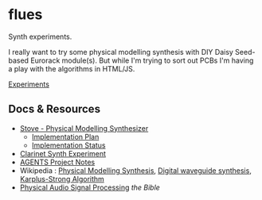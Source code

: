# flues

Synth experiments. 

I really want to try some physical modelling synthesis with DIY Daisy Seed-based Eurorack module(s). But while I'm trying to sort out PCBs I'm having a play with the algorithms in HTML/JS. 

[Experiments](https://danja.github.io/flues/)

## Docs & Resources
* [Stove - Physical Modelling Synthesizer](experiments/pm-synth/README.md)
  * [Implementation Plan](experiments/pm-synth/docs/PLAN.md)
  * [Implementation Status](experiments/pm-synth/docs/IMPLEMENTATION_STATUS.md)
* [Clarinet Synth Experiment](experiments/clarinet-synth/README.md)
* [AGENTS Project Notes](AGENTS.md)
* Wikipedia : [Physical Modelling Synthesis](https://en.wikipedia.org/wiki/Physical_modelling_synthesis), [Digital waveguide synthesis](https://en.wikipedia.org/wiki/Digital_waveguide_synthesis), [Karplus-Strong Algorithm](https://en.wikipedia.org/wiki/Karplus%E2%80%93Strong_string_synthesis)
* [Physical Audio Signal Processing](http://ccrma.stanford.edu/~jos/pasp/) *the Bible*



